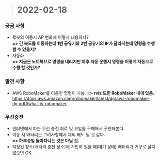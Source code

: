 ># 2022-02-18

### 궁금 사항
* 로봇의 이동시 AP 변화에 어떻게 대응하지? </br> **=> 긴 복도를 이동하는데 1번 공유기와 2번 공유기의 IP가 달라지는데 명령을 수행 할 수 있을지?**
* 자동화 </br> **=> 지금은 노트북으로 명령을 내리지만 이후 자동 운행시 명령을 어떻게 자동으로 수행 할 것인가?**

### 발견 사항
* AWS RoboMaker를 이용한 명령이 가능. **=> rviz 또한 RoboMaker 내에 있음.**</br>
https://docs.aws.amazon.com/robomaker/latest/dg/aws-robomaker-dg.pdf#what-is-robomaker

### 무선충전
* 인터넷에서 파는 무선 충전 회로 및 코일을 구매해서 구현해본다.
* 이동 시 배터리는 고려사항에서 제외 해도 될 것 같다. </br> **=> 하루종일 돌아다니는 것은 아닐 것.**
* 지정된 장소(배터리 충전 장소)에 가만히 있을 때(대기 상태) 배터리가 거꾸로 달지 않으면 OK.
